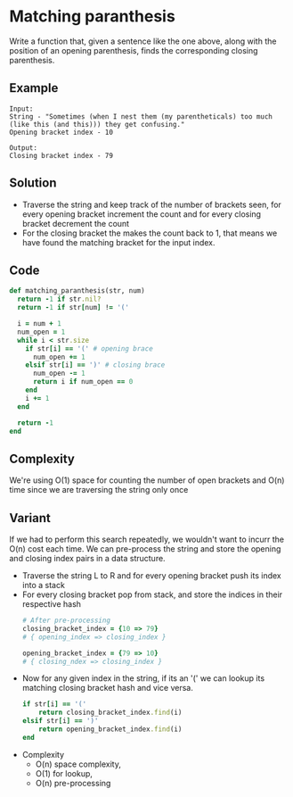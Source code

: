 # Matching paranthesis
Write a function that, given a sentence like the one above, along with the position of an opening parenthesis, finds the corresponding closing parenthesis.

## Example
```
Input:
String - "Sometimes (when I nest them (my parentheticals) too much (like this (and this))) they get confusing."
Opening bracket index - 10

Output:
Closing bracket index - 79
```

## Solution
- Traverse the string and keep track of the number of brackets seen, for every opening bracket increment the count and for every closing bracket decrement the count
- For the closing bracket the makes the count back to 1, that means we have found the matching bracket for the input index.

## Code
```ruby
def matching_paranthesis(str, num)
  return -1 if str.nil?
  return -1 if str[num] != '('

  i = num + 1
  num_open = 1
  while i < str.size
    if str[i] == '(' # opening brace
      num_open += 1
    elsif str[i] == ')' # closing brace
      num_open -= 1
      return i if num_open == 0
    end
    i += 1
  end

  return -1
end
```

## Complexity
We're using O(1) space for counting the number of open brackets and O(n) time since we are traversing the string only once

## Variant
If we had to perform this search repeatedly, we wouldn't want to incurr the O(n) cost each time. We can pre-process the string and store the opening and closing index pairs in a data structure.

- Traverse the string L to R and for every opening bracket push its index into a stack
- For every closing bracket pop from stack, and store the indices in their respective hash
    ```ruby
    # After pre-processing
    closing_bracket_index = {10 => 79}
    # { opening_index => closing_index }

    opening_bracket_index = {79 => 10}
    # { closing_ndex => closing_index }
    ```
- Now for any given index in the string, if its an '(' we can lookup its matching closing bracket hash and vice versa.
    ```ruby
    if str[i] == '('
        return closing_bracket_index.find(i)
    elsif str[i] == ')'
        return opening_bracket_index.find(i)
    end
    ```
- Complexity
    - O(n) space complexity,
    - O(1) for lookup,
    - O(n) pre-processing
